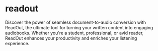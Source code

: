 # readout
Discover the power of seamless document-to-audio conversion with ReadOut, the ultimate tool for turning your written content into engaging audiobooks. Whether you're a student, professional, or avid reader, ReadOut enhances your productivity and enriches your listening experience.
